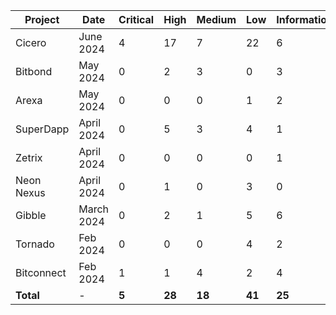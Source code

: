 | **Project**  | **Date**     | **Critical** | **High** | **Medium** | **Low** | **Informational** |
|--------------|--------------|--------------|----------|------------|---------|-------------------|
| Cicero       | June 2024    | 4            | 17       | 7          | 22      | 6                 |
| Bitbond      | May 2024     | 0            | 2        | 3          | 0       | 3                 |
| Arexa        | May 2024     | 0            | 0        | 0          | 1       | 2                 |
| SuperDapp    | April 2024   | 0            | 5        | 3          | 4       | 1                 |
| Zetrix       | April 2024   | 0            | 0        | 0          | 0       | 1                 |
| Neon Nexus   | April 2024   | 0            | 1        | 0          | 3       | 0                 |
| Gibble       | March 2024   | 0            | 2        | 1          | 5       | 6                 |
| Tornado      | Feb 2024     | 0            | 0        | 0          | 4       | 2                 |
| Bitconnect   | Feb 2024     | 1            | 1        | 4          | 2       | 4                 |
| **Total**    | -            | **5**        | **28**   | **18**     | **41**  | **25**            |

